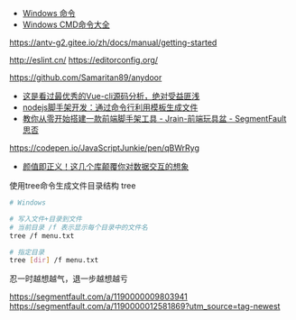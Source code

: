 - [Windows 命令](https://docs.microsoft.com/zh-cn/windows-server/administration/windows-commands/windows-commands)
- [Windows CMD命令大全](https://www.cnblogs.com/accumulater/p/7110811.html)

https://antv-g2.gitee.io/zh/docs/manual/getting-started


http://eslint.cn/
https://editorconfig.org/


https://github.com/Samaritan89/anydoor

- [这是看过最优秀的Vue-cli源码分析，绝对受益匪浅](https://juejin.im/entry/5ac2d51b5188255c56689da1)
- [nodejs脚手架开发：通过命令行利用模板生成文件](https://www.jianshu.com/p/fd4aabcbb45a)
- [教你从零开始搭建一款前端脚手架工具 - Jrain-前端玩具盆 - SegmentFault 思否](https://segmentfault.comsegmentfault.com)

https://codepen.io/JavaScriptJunkie/pen/qBWrRyg
- [颜值即正义！这几个库颠覆你对数据交互的想象](https://juejin.im/post/5de53fa15188256ed6123a1d)


使用tree命令生成文件目录结构
tree

```sh
# Windows

# 写入文件+目录到文件
# 当前目录 /f 表示显示每个目录中的文件名
tree /f menu.txt

# 指定目录
tree [dir] /f menu.txt
```


忍一时越想越气，退一步越想越亏


https://segmentfault.com/a/1190000009803941
https://segmentfault.com/a/1190000012581869?utm_source=tag-newest
